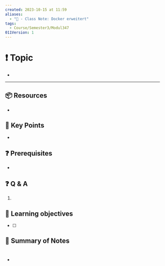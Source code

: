 ```yaml
---
created: 2023-10-15 at 11:59
aliases:
  - "📜 - Class Note: Docker erweitert"
tags:
  - Course/Semester3/Modul347
011Version: 1
---
```

# ❗ Topic
- 
 ---
## 📦 Resources
- 
## 🔑 Key Points
- 
## ❓ Prerequisites
- 
## ❓ Q & A
1. 
## 🎯 Learning objectives
- [ ] 
## 📃 Summary of Notes
- # 